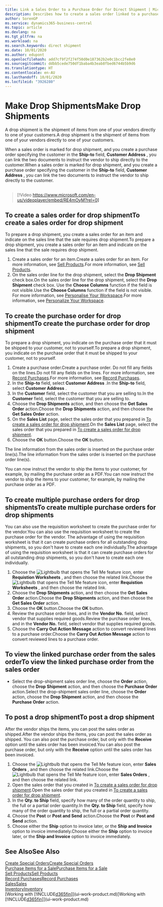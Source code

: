 ```yaml
---
title: Link a Sales Order to a Purchase Order for Direct Shipment | Microsoft Docs
description: Describes how to create a sales order linked to a purchase order to enable shipment directly from the vendor to the customer.
author: SorenGP
ms.service: dynamics365-business-central
ms.topic: article
ms.devlang: na
ms.tgt_pltfrm: na
ms.workload: na
ms.search.keywords: direct shipment
ms.date: 10/01/2020
ms.author: edupont
ms.openlocfilehash: add7cf9f2f274f50d0e187362b2e0c1bcc2fe8e0
ms.sourcegitcommit: ddbb5cede750df1baba4b3eab8fbed6744b5b9d6
ms.translationtype: HT
ms.contentlocale: en-AU
ms.lasthandoff: 10/01/2020
ms.locfileid: "3926280"
---
```

# <a name="make-drop-shipments"></a><span data-ttu-id="2d585-103">Make Drop Shipments</span><span class="sxs-lookup"><span data-stu-id="2d585-103">Make Drop Shipments</span></span>

<span data-ttu-id="2d585-104">A drop shipment is the shipment of items from one of your vendors directly to one of your customers.</span><span class="sxs-lookup"><span data-stu-id="2d585-104">A drop shipment is the shipment of items from one of your vendors directly to one of your customers.</span></span>

<span data-ttu-id="2d585-105">When a sales order is marked for drop shipment, and you create a purchase order specifying the customer in the **Ship-to** field, **Customer Address** , you can link the two documents to instruct the vendor to ship directly to the customer.</span><span class="sxs-lookup"><span data-stu-id="2d585-105">When a sales order is marked for drop shipment, and you create a purchase order specifying the customer in the **Ship-to** field, **Customer Address** , you can link the two documents to instruct the vendor to ship directly to the customer.</span></span>
<br><br>  
  
> [!Video https://www.microsoft.com/en-us/videoplayer/embed/RE4mOyM?rel=0]

## <a name="to-create-a-sales-order-for-drop-shipment"></a><span data-ttu-id="2d585-106">To create a sales order for drop shipment</span><span class="sxs-lookup"><span data-stu-id="2d585-106">To create a sales order for drop shipment</span></span>

<span data-ttu-id="2d585-107">To prepare a drop shipment, you create a sales order for an item and indicate on the sales line that the sale requires drop shipment.</span><span class="sxs-lookup"><span data-stu-id="2d585-107">To prepare a drop shipment, you create a sales order for an item and indicate on the sales line that the sale requires drop shipment.</span></span>

1. <span data-ttu-id="2d585-108">Create a sales order for an item.</span><span class="sxs-lookup"><span data-stu-id="2d585-108">Create a sales order for an item.</span></span> <span data-ttu-id="2d585-109">For more information, see [Sell Products](sales-how-sell-products.md).</span><span class="sxs-lookup"><span data-stu-id="2d585-109">For more information, see [Sell Products](sales-how-sell-products.md).</span></span>
2. <span data-ttu-id="2d585-110">On the sales order line for the drop shipment, select the **Drop Shipment** check box.</span><span class="sxs-lookup"><span data-stu-id="2d585-110">On the sales order line for the drop shipment, select the **Drop Shipment** check box.</span></span> <span data-ttu-id="2d585-111">Use the **Choose Columns** function if the field is not visible.</span><span class="sxs-lookup"><span data-stu-id="2d585-111">Use the **Choose Columns** function if the field is not visible.</span></span> <span data-ttu-id="2d585-112">For more information, see [Personalise Your Workspace](ui-personalization-user.md).</span><span class="sxs-lookup"><span data-stu-id="2d585-112">For more information, see [Personalize Your Workspace](ui-personalization-user.md).</span></span>

## <a name="to-create-the-purchase-order-for-drop-shipment"></a><span data-ttu-id="2d585-113">To create the purchase order for drop shipment</span><span class="sxs-lookup"><span data-stu-id="2d585-113">To create the purchase order for drop shipment</span></span>

<span data-ttu-id="2d585-114">To prepare a drop shipment, you indicate on the purchase order that it must be shipped to your customer, not to yourself.</span><span class="sxs-lookup"><span data-stu-id="2d585-114">To prepare a drop shipment, you indicate on the purchase order that it must be shipped to your customer, not to yourself.</span></span>

1. <span data-ttu-id="2d585-115">Create a purchase order.</span><span class="sxs-lookup"><span data-stu-id="2d585-115">Create a purchase order.</span></span> <span data-ttu-id="2d585-116">Do not fill any fields on the lines.</span><span class="sxs-lookup"><span data-stu-id="2d585-116">Do not fill any fields on the lines.</span></span> <span data-ttu-id="2d585-117">For more information, see [Record Purchases](purchasing-how-record-purchases.md).</span><span class="sxs-lookup"><span data-stu-id="2d585-117">For more information, see [Record Purchases](purchasing-how-record-purchases.md).</span></span>
2. <span data-ttu-id="2d585-118">In the **Ship-to** field, select **Customer Address** .</span><span class="sxs-lookup"><span data-stu-id="2d585-118">In the **Ship-to** field, select **Customer Address** .</span></span>
3. <span data-ttu-id="2d585-119">In the **Customer** field, select the customer that you are selling to.</span><span class="sxs-lookup"><span data-stu-id="2d585-119">In the **Customer** field, select the customer that you are selling to.</span></span>
4. <span data-ttu-id="2d585-120">Choose the **Drop Shipments** action, and then choose the **Get Sales Order** action.</span><span class="sxs-lookup"><span data-stu-id="2d585-120">Choose the **Drop Shipments** action, and then choose the **Get Sales Order** action.</span></span>
5. <span data-ttu-id="2d585-121">On the **Sales List** page, select the sales order that you prepared in [To create a sales order for drop shipment](sales-how-drop-shipment.md#to-create-a-sales-order-for-drop-shipment).</span><span class="sxs-lookup"><span data-stu-id="2d585-121">On the **Sales List** page, select the sales order that you prepared in [To create a sales order for drop shipment](sales-how-drop-shipment.md#to-create-a-sales-order-for-drop-shipment).</span></span>
6. <span data-ttu-id="2d585-122">Choose the **OK** button.</span><span class="sxs-lookup"><span data-stu-id="2d585-122">Choose the **OK** button.</span></span>

<span data-ttu-id="2d585-123">The line information from the sales order is inserted on the purchase order line(s).</span><span class="sxs-lookup"><span data-stu-id="2d585-123">The line information from the sales order is inserted on the purchase order line(s).</span></span>

<span data-ttu-id="2d585-124">You can now instruct the vendor to ship the items to your customer, for example, by mailing the purchase order as a PDF.</span><span class="sxs-lookup"><span data-stu-id="2d585-124">You can now instruct the vendor to ship the items to your customer, for example, by mailing the purchase order as a PDF.</span></span>     

## <a name="to-create-multiple-purchase-orders-for-drop-shipments"></a><span data-ttu-id="2d585-125">To create multiple purchase orders for drop shipments</span><span class="sxs-lookup"><span data-stu-id="2d585-125">To create multiple purchase orders for drop shipments</span></span>

<span data-ttu-id="2d585-126">You can also use the requisition worksheet to create the purchase order for the vendor.</span><span class="sxs-lookup"><span data-stu-id="2d585-126">You can also use the requisition worksheet to create the purchase order for the vendor.</span></span> <span data-ttu-id="2d585-127">The advantage of using the requisition worksheet is that it can create purchase orders for all outstanding drop shipments, so you don't have to create each one individually.</span><span class="sxs-lookup"><span data-stu-id="2d585-127">The advantage of using the requisition worksheet is that it can create purchase orders for all outstanding drop shipments, so you don't have to create each one individually.</span></span>

1. <span data-ttu-id="2d585-128">Choose the ![Lightbulb that opens the Tell Me feature](media/ui-search/search_small.png "Tell me what you want to do") icon, enter **Requistion Worksheets** , and then choose the related link.</span><span class="sxs-lookup"><span data-stu-id="2d585-128">Choose the ![Lightbulb that opens the Tell Me feature](media/ui-search/search_small.png "Tell me what you want to do") icon, enter **Requistion Worksheets** , and then choose the related link.</span></span>
2. <span data-ttu-id="2d585-129">Choose the **Drop Shipments** action, and then choose the **Get Sales Order** action.</span><span class="sxs-lookup"><span data-stu-id="2d585-129">Choose the **Drop Shipments** action, and then choose the **Get Sales Order** action.</span></span>
3. <span data-ttu-id="2d585-130">Choose the **OK** button.</span><span class="sxs-lookup"><span data-stu-id="2d585-130">Choose the **OK** button.</span></span>
4. <span data-ttu-id="2d585-131">Review the purchase order lines, and in the **Vendor No.** field, select vendor that supplies required goods.</span><span class="sxs-lookup"><span data-stu-id="2d585-131">Review the purchase order lines, and in the **Vendor No.** field, select vendor that supplies required goods.</span></span> 
5. <span data-ttu-id="2d585-132">Choose the **Carry Out Action Message** action to convert reviewed lines to a purchase order.</span><span class="sxs-lookup"><span data-stu-id="2d585-132">Choose the **Carry Out Action Message** action to convert reviewed lines to a purchase order.</span></span>

## <a name="to-view-the-linked-purchase-order-from-the-sales-order"></a><span data-ttu-id="2d585-133">To view the linked purchase order from the sales order</span><span class="sxs-lookup"><span data-stu-id="2d585-133">To view the linked purchase order from the sales order</span></span>

* <span data-ttu-id="2d585-134">Select the drop-shipment sales order line, choose the **Order** action, choose the **Drop Shipment** action, and then choose the **Purchase Order** action.</span><span class="sxs-lookup"><span data-stu-id="2d585-134">Select the drop-shipment sales order line, choose the **Order** action, choose the **Drop Shipment** action, and then choose the **Purchase Order** action.</span></span>

## <a name="to-post-a-drop-shipment"></a><span data-ttu-id="2d585-135">To post a drop shipment</span><span class="sxs-lookup"><span data-stu-id="2d585-135">To post a drop shipment</span></span>

<span data-ttu-id="2d585-136">After the vendor ships the items, you can post the sales order as shipped.</span><span class="sxs-lookup"><span data-stu-id="2d585-136">After the vendor ships the items, you can post the sales order as shipped.</span></span> <span data-ttu-id="2d585-137">You can also post the purchase order, but only with the **Receive** option until the sales order has been invoiced.</span><span class="sxs-lookup"><span data-stu-id="2d585-137">You can also post the purchase order, but only with the **Receive** option until the sales order has been invoiced.</span></span>

1. <span data-ttu-id="2d585-138">Choose the ![Lightbulb that opens the Tell Me feature](media/ui-search/search_small.png "Tell me what you want to do") icon, enter **Sales Orders** , and then choose the related link.</span><span class="sxs-lookup"><span data-stu-id="2d585-138">Choose the ![Lightbulb that opens the Tell Me feature](media/ui-search/search_small.png "Tell me what you want to do") icon, enter **Sales Orders** , and then choose the related link.</span></span>
2. <span data-ttu-id="2d585-139">Open the sales order that you created in [To create a sales order for drop shipment](#to-create-a-sales-order-for-drop-shipment).</span><span class="sxs-lookup"><span data-stu-id="2d585-139">Open the sales order that you created in [To create a sales order for drop shipment](#to-create-a-sales-order-for-drop-shipment).</span></span>
3. <span data-ttu-id="2d585-140">In the **Qty. to Ship** field, specify how many of the order quantity to ship, the full or a partial order quantity.</span><span class="sxs-lookup"><span data-stu-id="2d585-140">In the **Qty. to Ship** field, specify how many of the order quantity to ship, the full or a partial order quantity.</span></span>
4. <span data-ttu-id="2d585-141">Choose the **Post** or **Post and Send** action.</span><span class="sxs-lookup"><span data-stu-id="2d585-141">Choose the **Post** or **Post and Send** action.</span></span>
5. <span data-ttu-id="2d585-142">Choose either the **Ship** option to invoice later, or the **Ship and Invoice** option to invoice immediately.</span><span class="sxs-lookup"><span data-stu-id="2d585-142">Choose either the **Ship** option to invoice later, or the **Ship and Invoice** option to invoice immediately.</span></span>

## <a name="see-also"></a><span data-ttu-id="2d585-143">See Also</span><span class="sxs-lookup"><span data-stu-id="2d585-143">See Also</span></span>

[<span data-ttu-id="2d585-144">Create Special Orders</span><span class="sxs-lookup"><span data-stu-id="2d585-144">Create Special Orders</span></span>](sales-how-to-create-special-orders.md)  
[<span data-ttu-id="2d585-145">Purchase Items for a Sale</span><span class="sxs-lookup"><span data-stu-id="2d585-145">Purchase Items for a Sale</span></span>](purchasing-how-purchase-products-sale.md)  
[<span data-ttu-id="2d585-146">Sell Products</span><span class="sxs-lookup"><span data-stu-id="2d585-146">Sell Products</span></span>](sales-how-sell-products.md)  
[<span data-ttu-id="2d585-147">Record Purchases</span><span class="sxs-lookup"><span data-stu-id="2d585-147">Record Purchases</span></span>](purchasing-how-record-purchases.md)  
[<span data-ttu-id="2d585-148">Sales</span><span class="sxs-lookup"><span data-stu-id="2d585-148">Sales</span></span>](sales-manage-sales.md)  
[<span data-ttu-id="2d585-149">Inventory</span><span class="sxs-lookup"><span data-stu-id="2d585-149">Inventory</span></span>](inventory-manage-inventory.md)  
<span data-ttu-id="2d585-150">[Working with [!INCLUDE[d365fin](includes/d365fin_md.md)]](ui-work-product.md)</span><span class="sxs-lookup"><span data-stu-id="2d585-150">[Working with [!INCLUDE[d365fin](includes/d365fin_md.md)]](ui-work-product.md)</span></span>
